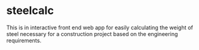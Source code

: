 # steelcalc
This is in interactive front end web app for easily calculating the weight of steel necessary for a construction project based on the engineering requirements.
